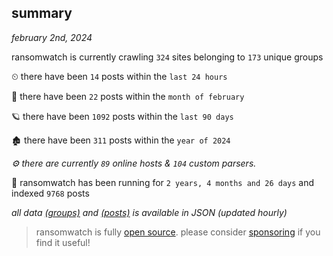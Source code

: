 
## summary
_february 2nd, 2024_

ransomwatch is currently crawling `324` sites belonging to `173` unique groups

⏲ there have been `14` posts within the `last 24 hours`

🦈 there have been `22` posts within the `month of february`

🪐 there have been `1092` posts within the `last 90 days`

🏚 there have been `311` posts within the `year of 2024`

_⚙️ there are currently `89` online hosts & `104` custom parsers._

🦕 ransomwatch has been running for `2 years, 4 months and 26 days` and indexed `9768` posts

_all data  [(groups)](http://ransomwhat.telemetry.ltd/groups) and [(posts)](http://ransomwhat.telemetry.ltd/posts) is available in JSON (updated hourly)_

> ransomwatch is fully [open source](https://github.com/joshhighet/ransomwatch#ransomwatch--). please consider [sponsoring](https://github.com/sponsors/joshhighet) if you find it useful!

